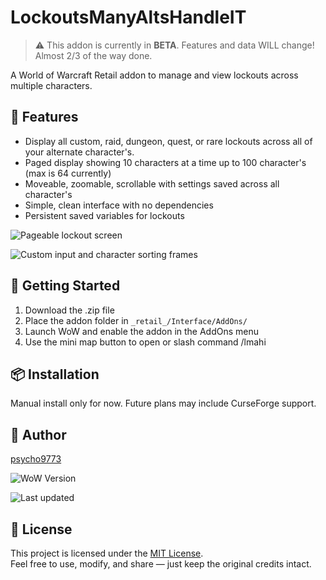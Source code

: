 # LockoutsManyAltsHandleIT

> ⚠️ This addon is currently in **BETA**. Features and data WILL change!
      Almost 2/3 of the way done.

A World of Warcraft Retail addon to manage and view lockouts across multiple characters.

## 🔧 Features

- Display all custom, raid, dungeon, quest, or rare lockouts across all of your alternate character's.
- Paged display showing 10 characters at a time up to 100 character's (max is 64 currently)
- Moveable, zoomable, scrollable with settings saved across all character's
- Simple, clean interface with no dependencies
- Persistent saved variables for lockouts

![Pageable lockout screen](https://i.imgur.com/coOnB0W.png )

![Custom input and character sorting frames](https://i.imgur.com/NphbjJI.png )

## 🚀 Getting Started

1. Download the .zip file
2. Place the addon folder in `_retail_/Interface/AddOns/`
3. Launch WoW and enable the addon in the AddOns menu
4. Use the mini map button to open or slash command /lmahi
   
## 📦 Installation

Manual install only for now. Future plans may include CurseForge support.

## 👤 Author

[psycho9773](https://github.com/psycho9773)

![WoW Version](https://img.shields.io/badge/WoW-Retail-blue)

![Last updated](https://img.shields.io/github/last-commit/psycho9773/LockoutsManyAltsHandleIT)

## 🧾 License

This project is licensed under the [MIT License](LICENSE).  
Feel free to use, modify, and share — just keep the original credits intact.

